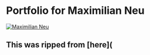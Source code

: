 
# Portfolio for Maximilian Neu

[![Maximilian Neu](https://img.shields.io/badge/Maximilian-Neu-red.svg)](https://neu-maximilian.github.io/)


## This was ripped from [here](